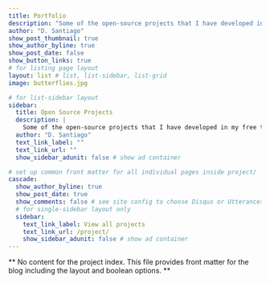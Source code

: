 ```yaml
---
title: Portfolio
description: "Some of the open-source projects that I have developed in my free time over ther years."
author: "D. Santiago"
show_post_thumbnail: true
show_author_byline: true
show_post_date: false
show_button_links: true
# for listing page layout
layout: list # list, list-sidebar, list-grid
image: butterflies.jpg

# for list-sidebar layout
sidebar: 
  title: Open Source Projects
  description: |
    Some of the open-source projects that I have developed in my free time over ther years.
  author: "D. Santiago"
  text_link_label: ""
  text_link_url: ""
  show_sidebar_adunit: false # show ad container

# set up common front matter for all individual pages inside project/
cascade:    
  show_author_byline: true
  show_post_date: true
  show_comments: false # see site config to choose Disqus or Utterances
  # for single-sidebar layout only
  sidebar:
    text_link_label: View all projects
    text_link_url: /project/
    show_sidebar_adunit: false # show ad container
---
```


** No content for the project index. This file provides front matter for the blog including the layout and boolean options. **
